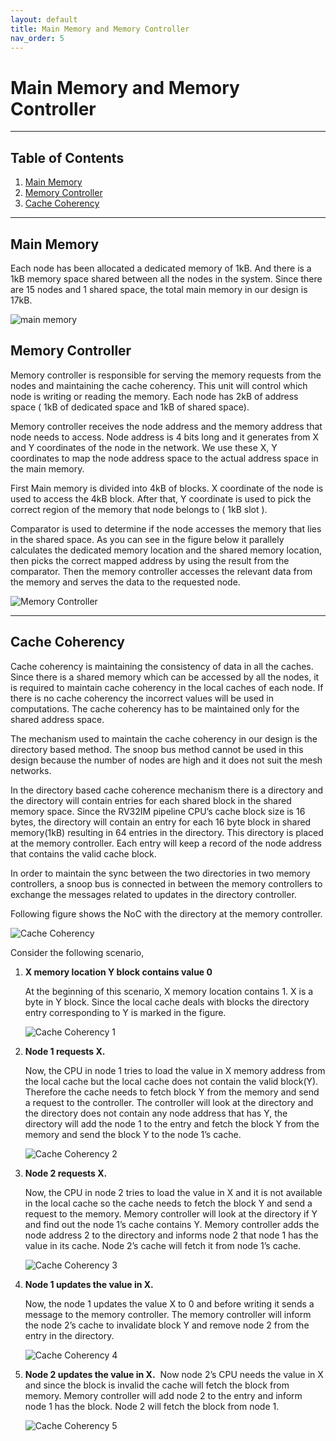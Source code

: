```yaml
---
layout: default
title: Main Memory and Memory Controller
nav_order: 5
---
```


# Main Memory and Memory Controller

---

## Table of Contents

1. [Main Memory](#main-memory)
2. [Memory Controller](#memory-controller)
3. [Cache Coherency](#cache-coherency)

---

## Main Memory

Each node has been allocated a dedicated memory of 1kB. And there is a 1kB memory space shared between all the nodes in the system. Since there are 15 nodes and 1 shared space, the total main memory in our design is 17kB.

![main memory](./images/memory/main_memory.png)

## Memory Controller

Memory controller is responsible for serving the memory requests from the nodes and maintaining the cache coherency. This unit will control which node is writing or reading the memory. Each node has 2kB of address space ( 1kB of dedicated space and 1kB of shared space).

Memory controller receives the node address and the memory address that node needs to access. Node address is 4 bits long and it generates from X and Y coordinates of the node in the network. We use these X, Y coordinates to map the node address space to the actual address space in the main memory.

First Main memory is divided into 4kB of blocks. X coordinate of the node is used to access the 4kB block. After that, Y coordinate is used to pick the correct region of the memory that node belongs to ( 1kB slot ).

Comparator is used to determine if the node accesses the memory that lies in the shared space. As you can see in the figure below it parallely calculates the dedicated memory location and the shared memory location, then picks the correct mapped address by using the result from the comparator. Then the memory controller accesses the relevant data from the memory and serves the data to the requested node.

![Memory Controller](./images/memory/mem_controller.png)

---

## Cache Coherency

Cache coherency is maintaining the consistency of data in all the caches. Since there is a shared memory which can be accessed by all the nodes, it is required to maintain cache coherency in the local caches of each node. If there is no cache coherency the incorrect values will be used in computations. The cache coherency has to be maintained only for the shared address space.

The mechanism used to maintain the cache coherency in our design is the directory based method. The snoop bus method cannot be used in this design because the number of nodes are high and it does not suit the mesh networks.

In the directory based cache coherence mechanism there is a directory and the directory will contain entries for each shared block in the shared memory space. Since the RV32IM pipeline CPU’s cache block size is 16 bytes, the directory will contain an entry for each 16 byte block in shared memory(1kB) resulting in 64 entries in the directory. This directory is placed at the memory controller. Each entry will keep a record of the node address that contains the valid cache block.

In order to maintain the sync between the two directories in two memory controllers, a snoop bus is connected in between the memory controllers to exchange the messages related to updates in the directory controller.

Following figure shows the NoC with the directory at the memory controller.

![Cache Coherency](./images/memory/cache_coherency.png)

Consider‌ ‌the‌ ‌following‌ ‌scenario,‌ ‌

1. **X‌ ‌memory‌ ‌location‌ ‌Y‌ ‌block‌ ‌contains‌ ‌value‌‌ 0**

   At the beginning of this scenario, X memory location contains 1. X is a byte in Y block. Since the local cache deals with blocks the directory entry corresponding to Y is marked in the figure.

   ![Cache Coherency 1](./images/memory/cache_coherency_1.png)

2. **Node‌ ‌1‌ ‌requests‌ ‌X.‌** ‌

   Now, the CPU in node 1 tries to load the value in X memory address from the local cache but the local cache does not contain the valid block(Y). Therefore the cache needs to fetch block Y from the memory and send a request to the controller. The controller will look at the directory and the directory does not contain any node address that has Y, the directory will add the node 1 to the entry and fetch the block Y from the memory and send the block Y to the node 1’s cache.

   ![Cache Coherency 2](./images/memory/cache_coherency_2.png)

3. **Node‌ ‌2‌ ‌requests‌ ‌X.‌ ‌**

   Now, the CPU in node 2 tries to load the value in X and it is not available in the local cache so the cache needs to fetch the block Y and send a request to the memory. Memory controller will look at the directory if Y and find out the node 1’s cache contains Y. Memory controller adds the node address 2 to the directory and informs node 2 that node 1 has the value in its cache. Node 2’s cache will fetch it from node 1’s cache.

   ![Cache Coherency 3](./images/memory/cache_coherency_3.png)

4. **Node‌ ‌1‌ ‌updates‌ ‌the‌ ‌value‌ ‌in‌ ‌X.‌**

   Now, the node 1 updates the value X to 0 and before writing it sends a message to the memory controller. The memory controller will inform the node 2’s cache to invalidate block Y and remove node 2 from the entry in the directory.

   ![Cache Coherency 4](./images/memory/cache_coherency_4.png)

5. **Node‌ ‌2‌ ‌updates‌ ‌the‌ ‌value‌ ‌in‌ ‌X.**
   ‌
   ‌Now node 2’s CPU needs the value in X and since the block is invalid the cache will fetch the block from memory. Memory controller will add node 2 to the entry and inform node 1 has the block. Node 2 will fetch the block from node 1.

   ![Cache Coherency 5](./images/memory/cache_coherency_5.png)

‌
‌
